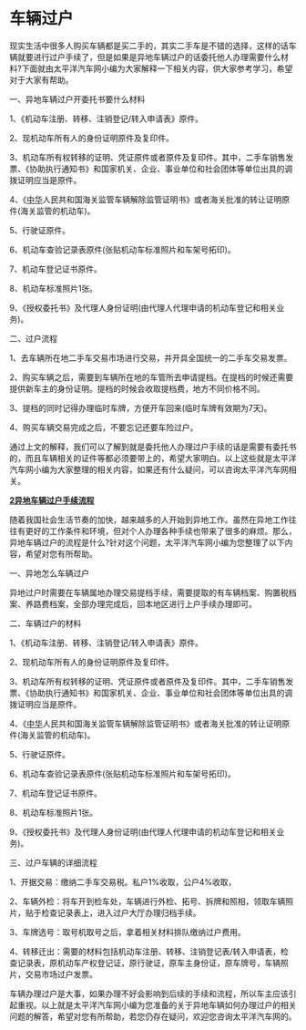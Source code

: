 # 车辆过户

现实生活中很多人购买车辆都是买二手的，其实二手车是不错的选择，这样的话车辆就要进行过户手续了，但是如果是异地车辆过户的话委托他人办理需要什么材料?下面就由太平洋汽车网小编为大家解释一下相关内容，供大家参考学习，希望对于大家有帮助。

一、异地车辆过户开委托书要什么材料

1、《机动车注册、转移、注销登记/转入申请表》原件。

2、现机动车所有人的身份证明原件及复印件。

3、机动车所有权转移的证明、凭证原件或者原件及复印件。其中，二手车销售发票、《协助执行通知书》和国家机关、企业、事业单位和社会团体等单位出具的调拨证明应当是原件。

4、《[中华](https://price.pcauto.com.cn/price/nb104/?#ad=16092)人民共和国海关监管车辆解除监管证明书》或者海关批准的转让证明原件(海关监管的机动车)。

5、行驶证原件。

6、机动车查验记录表原件(张贴机动车标准照片和车架号拓印)。

7、机动车登记证书原件。

8、机动车标准照片1张。

9、《授权委托书》及代理人身份证明(由代理人代理申请的机动车登记和相关业务)。

二、过户流程

1、去车辆所在地二手车交易市场进行交易，并开具全国统一的二手车交易发票。

2、购买车辆之后，需要到车辆所在地的车管所去申请提档。在提档的时候还需要提供新车主的身份证明。提档的时候会收取提档费，地方不同价格不同。

3、提档的同时记得办理临时车牌，方便开车回来(临时车牌有效期为7天)。

4、购买车辆交易完成之后，不要忘记还要车险过户。

通过上文的解释，我们可以了解到就是委托他人办理过户手续的话是需要有委托书的，而且车辆相关的证件等都必须要带上的，希望大家明白。以上这些就是太平洋汽车网小编为大家整理的相关内容，如果还有什么疑问，可以咨询太平洋汽车网相关。

**[2异地车辆过户手续流程](https://baike.pcauto.com.cn/145080/265784.html)**

随着我国社会生活节奏的加快，越来越多的人开始到异地工作。虽然在异地工作往往有更好的工作条件和环境，但对个人办理各种手续也带来了很多的麻烦。那么，异地车辆过户的流程是什么?针对这个问题，太平洋汽车网小编为您整理了以下内容，希望对您有所帮助。

一、异地怎么车辆过户

异地过户时需要在车辆属地办理交易提档手续，需要提取的有车辆档案、购置税档案、养路费档案，全部办理完成后，回本地区进行上户手续办理即可。

二、车辆过户的材料

1、《机动车注册、转移、注销登记/转入申请表》原件。

2、现机动车所有人的身份证明原件及复印件。

3、机动车所有权转移的证明、凭证原件或者原件及复印件。其中，二手车销售发票、《协助执行通知书》和国家机关、企业、事业单位和社会团体等单位出具的调拨证明应当是原件。

4、《[中华](https://price.pcauto.com.cn/price/nb104/?#ad=16092)人民共和国海关监管车辆解除监管证明书》或者海关批准的转让证明原件(海关监管的机动车)。

5、行驶证原件。

6、机动车查验记录表原件(张贴机动车标准照片和车架号拓印)。

7、机动车登记证书原件。

8、机动车标准照片1张。

9、《授权委托书》及代理人身份证明(由代理人代理申请的机动车登记和相关业务)。

三、过户车辆的详细流程

1、开据交易：缴纳二手车交易税。私户1%收取，公户4%收取，

2、车辆外检：将车开到检车处，车辆进行外检、拓号、拆牌和照相，领取车辆照片，贴于检查记录表上，进入过户大厅办理归档手续。

3、车牌选号：取号机取号之后，拿着相关材料排队缴纳过户费用。

4、转移迁出：需要的材料包括机动车注册、转移、注销登记表/转入申请表，检查记录表，原机动车产权登记证，原行驶证，原车主身份证，原车牌号，车辆照片，交易市场过户发票。

车辆办理过户是大事，如果办理不好会影响到后续的手续和流程，所以车主应该引起重视。以上就是太平洋汽车网小编为您准备的关于异地车辆如何办理过户的相关问题的解答，希望对您有所帮助，若您仍存在疑问，欢迎您咨询太平洋汽车网的。